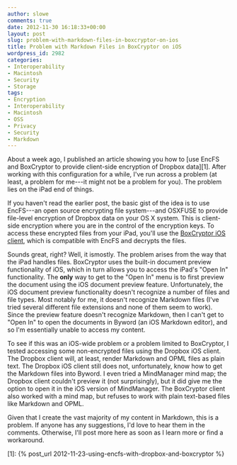 ```yaml
---
author: slowe
comments: true
date: 2012-11-30 16:18:33+00:00
layout: post
slug: problem-with-markdown-files-in-boxcryptor-on-ios
title: Problem with Markdown Files in BoxCryptor on iOS
wordpress_id: 2982
categories:
- Interoperability
- Macintosh
- Security
- Storage
tags:
- Encryption
- Interoperability
- Macintosh
- OSS
- Privacy
- Security
- Markdown
---
```


About a week ago, I published an article showing you how to [use EncFS and BoxCryptor to provide client-side encryption of Dropbox data][1]. After working with this configuration for a while, I've run across a problem (at least, a problem for me---it might not be a problem for you). The problem lies on the iPad end of things.

If you haven't read the earlier post, the basic gist of the idea is to use EncFS---an open source encrypting file system---and OSXFUSE to provide file-level encryption of Dropbox data on your OS X system. This is client-side encryption where you are in the control of the encryption keys. To access these encrypted files from your iPad, you'll use the [BoxCryptor iOS client](https://www.boxcryptor.com/), which is compatible with EncFS and decrypts the files.

Sounds great, right? Well, it ismostly. The problem arises from the way that the iPad handles files. BoxCryptor uses the built-in document preview functionality of iOS, which in turn allows you to access the iPad's "Open In" functionality. The **only** way to get to the "Open In" menu is to first preview the document using the iOS document preview feature. Unfortunately, the iOS document preview functionality doesn't recognize a number of files and file types. Most notably for me, it doesn't recognize Markdown files (I've tried several different file extensions and none of them seem to work). Since the preview feature doesn't recognize Markdown, then I can't get to "Open In" to open the documents in Byword (an iOS Markdown editor), and so I'm essentially unable to access my content.

To see if this was an iOS-wide problem or a problem limited to BoxCryptor, I tested accessing some non-encrypted files using the Dropbox iOS client. The Dropbox client will, at least, render Markdown and OPML files as plain text. The Dropbox iOS client still does not, unfortunately, know how to get the Markdown files into Byword. I even tried a MindManager mind map; the Dropbox client couldn't preview it (not surprisingly), but it did give me the option to open it in the iOS version of MindManager. The BoxCryptor client also worked with a mind map, but refuses to work with plain text-based files like Markdown and OPML.

Given that I create the vast majority of my content in Markdown, this is a problem. If anyone has any suggestions, I'd love to hear them in the comments. Otherwise, I'll post more here as soon as I learn more or find a workaround.

[1]: {% post_url 2012-11-23-using-encfs-with-dropbox-and-boxcryptor %}
